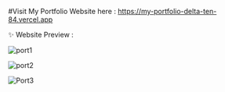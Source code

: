 #Visit My Portfolio Website here : https://my-portfolio-delta-ten-84.vercel.app

✨ Website Preview :


![port1](https://github.com/minipandey332/My_Portfolio/assets/73335393/c250ae54-9d25-45bf-abcd-010b3a8562a3)

![port2](https://github.com/minipandey332/My_Portfolio/assets/73335393/362b2005-25b0-4545-9612-96e3f67a8330)

![Port3](https://github.com/minipandey332/My_Portfolio/assets/73335393/bb745bc6-50b5-4053-b4e8-7f391591f55e)


